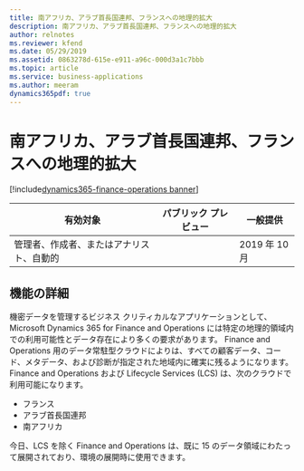 ```yaml
---
title: 南アフリカ、アラブ首長国連邦、フランスへの地理的拡大
description: 南アフリカ、アラブ首長国連邦、フランスへの地理的拡大
author: relnotes
ms.reviewer: kfend
ms.date: 05/29/2019
ms.assetid: 0863278d-615e-e911-a96c-000d3a1c7bbb
ms.topic: article
ms.service: business-applications
ms.author: meeram
dynamics365pdf: true
---
```

# <a name="geo-expansion-to-south-africa-united-arab-emirates-and-france"></a>南アフリカ、アラブ首長国連邦、フランスへの地理的拡大
[!include[dynamics365-finance-operations banner](../includes/dynamics365-finance-operations.md)]

| 有効対象    |  パブリック プレビュー | 一般提供 | 
| ---------- | ---------- |---------- |
|管理者、作成者、またはアナリスト、自動的| | 2019 年 10 月|






## <a name="feature-details"></a>機能の詳細
<!--feature detail start -->
機密データを管理するビジネス クリティカルなアプリケーションとして、Microsoft Dynamics 365 for Finance and Operations には特定の地理的領域内での利用可能性とデータ存在により多くの要求があります。 Finance and Operations 用のデータ常駐型クラウドによりは、すべての顧客データ、コード、メタデータ、および診断が指定された地域内に確実に残るようになります。 Finance and Operations および Lifecycle Services (LCS) は、次のクラウドで利用可能になります。 

- フランス
- アラブ首長国連邦 
- 南アフリカ 

今日、LCS を除く Finance and Operations は、既に 15 のデータ領域にわたって展開されており、環境の展開時に使用できます。
<!--feature detail end -->










